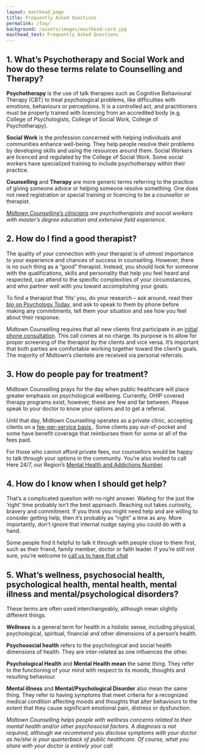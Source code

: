 ```yaml
---
layout: masthead_page
title: Frequently Asked Questions
permalink: /faq/
background: /assets/images/masthead-card.jpg
masthead_text: Frequently Asked Questions
---
```

## 1. What’s Psychotherapy and Social Work and how do these terms relate to Counselling and Therapy?

**Psychotherapy** is the use of talk therapies such as Cognitive Behavioural Therapy (CBT) to treat psychological problems, like difficulties with emotions, behaviours or perceptions. It is a controlled act, and practitioners must be properly trained with licencing from an accredited body (e.g. College of Psychologists, College of Social Work, College of Psychotherapy).

**Social Work** is the profession concerned with helping individuals and communities enhance well-being. They help people resolve their problems by developing skills and using the resources around them. Social Workers are licenced and regulated by the College of Social Work. Some social workers have specialized training to include psychotherapy within their practice.

**Counselling** and **Therapy** are more generic terms referring to the practice of giving someone advice or helping someone resolve something. One does not need registration or special training or licencing to be a counsellor or therapist.

*[Midtown Counselling’s clinicians](/about/) are psychotherapists and social workers with master’s degree education and extensive field experience.*

## 2. How do I find a good therapist?
The quality of your connection with your therapist is of utmost importance to your experience and chances of success in counselling. However, there is no such thing as a “good” therapist. Instead, you should look for someone with the qualifications, skills and personality that help you feel heard and respected, can attend to the specific complexities of your circumstances, and who partner well with you toward accomplishing your goals. 

To find a therapist that ‘fits’ you, do your research – ask around, read their [bio on Psychology Today](https://www.psychologytoday.com/ca/therapists/midtown-counselling-shelly-pavlic-kitchener-on/463230), and ask to speak to them by phone before making any commitments, tell them your situation and see how you feel about their response.

Midtown Counselling requires that all new clients first participate in an [initial phone consultation](/contact/). This call comes at no charge. Its purpose is to allow for proper screening of the therapist by the clients and vice versa. It’s important that both parties are comfortable working together toward the client’s goals. The majority of Midtown’s clientele are received via personal referrals. 

## 3. How do people pay for treatment?
Midtown Counselling prays for the day when public healthcare will place greater emphasis on psychological wellbeing. Currently, OHIP covered therapy programs exist, however, these are few and far between. Please speak to your doctor to know your options and to get a referral.

Until that day, Midtown Counselling operates as a private clinic, accepting clients on a [fee-per-service basis ](/services/#service-listing). Some clients pay out-of-pocket and some have benefit coverage that reimburses them for some or all of the fees paid. 

For those who cannot afford private fees, our counsellors would be happy to talk through your options in the community. You’re also invited to call Here 24/7, our Region’s [Mental Health and Addictions Number](https://here247.ca/).

## 4. How do I know when I should get help? 
That’s a complicated question with no right answer. Waiting for the just the ‘right’ time probably isn’t the best approach. Reaching out takes curiosity, bravery and commitment. If you think you might need help and are willing to consider getting help, then it’s probably as “right” a time as any. More importantly, don’t ignore that internal nudge saying you could do with a hand. 

Some people find it helpful to talk it through with people close to them first, such as their friend, family member, doctor or faith leader. If you’re still not sure, you’re welcome to [call us to have that chat](/contact/)

## 5. What’s wellness, psychosocial health, psychological health, mental health, mental illness and mental/psychological disorders?
These terms are often used interchangeably, although mean slightly different things. 

**Wellness** is a general term for health in a holistic sense, including physical, psychological, spiritual, financial and other dimensions of a person’s health.

**Psychosocial health** refers to the psychological and social health dimensions of health. They are inter-related as one influences the other.

**Psychological Health** and **Mental Health mean** the same thing. They refer to the functioning of your mind with respect to its moods, thoughts and resulting behaviour.

**Mental illness** and **Mental/Psychological Disorder** also mean the same thing. They refer to having symptoms that meet criteria for a recognized medical condition affecting moods and thoughts that alter behaviours to the extent that they cause significant emotional pain, distress or dysfunction.  

*Midtown Counselling helps people with wellness concerns related to their mental health and/or other psychosocial factors. A diagnosis is not required, although we recommend you disclose symptoms with your doctor as he/she is your quarterback of public healthcare. Of course, what you share with your doctor is entirely your call.*